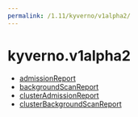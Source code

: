 ```yaml
---
permalink: /1.11/kyverno/v1alpha2/
---
```


# kyverno.v1alpha2



* [admissionReport](admissionReport.md)
* [backgroundScanReport](backgroundScanReport.md)
* [clusterAdmissionReport](clusterAdmissionReport.md)
* [clusterBackgroundScanReport](clusterBackgroundScanReport.md)